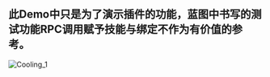 ## 此Demo中只是为了演示插件的功能，蓝图中书写的测试功能RPC调用赋予技能与绑定不作为有价值的参考。
![Cooling_1](https://github.com/hbdjzwl/ImageLibrary/blob/main/SharedCoolingAbilityImage/Cooling_1.png)
